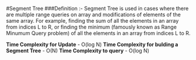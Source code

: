 #Segment Tree
###Definition :-
Segment Tree is used in cases where there are multiple range queries on array and modifications of elements of the same array.
For example, finding the sum of all the elements in an array from indices L to R, or finding the minimum 
(famously known as Range Minumum Query problem) of all the elements in an array from indices L to R.

**Time Complexity for Update** - O(log N)
**Time Complexity for bulding a Segment Tree** - O(N)
**Time Complexity to query** - O(log N)

